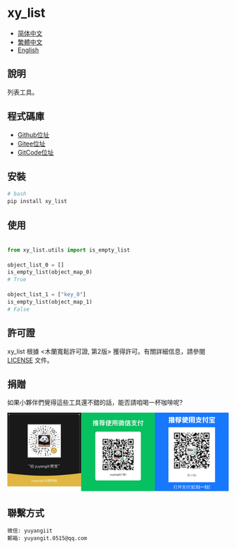 <!--
 * @Author: yuyangit yuyangit.0515@qq.com
 * @Date: 2024-10-18 13:02:22
 * @LastEditors: yuyangit yuyangit.0515@qq.com
 * @LastEditTime: 2024-10-18 13:10:06
 * @FilePath: /xy_list/readme/README.zh-hant.md
 * @Description: 这是默认设置,请设置`customMade`, 打开koroFileHeader查看配置 进行设置: https://github.com/OBKoro1/koro1FileHeader/wiki/%E9%85%8D%E7%BD%AE
-->
# xy_list

- [简体中文](../README.md)
- [繁體中文](README.zh-hant.md)
- [English](README.en.md)

## 說明
列表工具。

## 程式碼庫

- <a href="https://github.com/xy-base/xy_list.git" target="_blank">Github位址</a>  
- <a href="https://gitee.com/xy-opensource/xy_list.git" target="_blank">Gitee位址</a>  
- <a href="https://gitcode.com/xy-opensource/xy_list.git" target="_blank">GitCode位址</a>  

## 安裝

```bash
# bash
pip install xy_list
```

## 使用
```python

from xy_list.utils import is_empty_list

object_list_0 = []
is_empty_list(object_map_0)
# True

object_list_1 = ["key_0"]
is_empty_list(object_map_1)
# False

```

## 許可證
xy_list 根據 <木蘭寬鬆許可證, 第2版> 獲得許可。有關詳細信息，請參閱 [LICENSE](../LICENSE) 文件。

## 捐贈

如果小夥伴們覺得這些工具還不錯的話，能否請咱喝一杯咖啡呢?  

![Pay-Total](./Pay-Total.png)

## 聯繫方式

```
微信: yuyangiit
郵箱: yuyangit.0515@qq.com
```